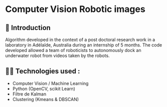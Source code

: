 # Computer Vision Robotic images

## 🎯 Introduction

Algorithm developed in the context of a post doctoral research work in a laboratory in Adélaïde, Australia during an internship of 5 months.
The code developed allowed a team of roboticists to autonomously dock an underwater robot from videos taken by the robots.

## 👨‍💻 Technologies used :
- Computer Vision / Machine Learning
- Python (OpenCV, scikit Learn)
- Filtre de Kalman
- Clustering (Kmeans & DBSCAN)

